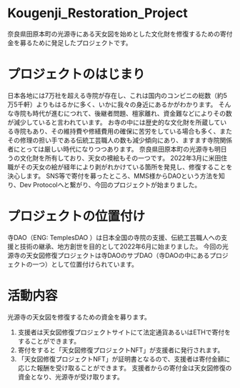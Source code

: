 # Kougenji_Restoration_Project
奈良県田原本町の光源寺にある天女図を始めとした文化財を修復するための寄付金を募るために発足したプロジェクトです。

# プロジェクトのはじまり
日本各地には7万社を超える寺院が存在し、これは国内のコンビニの総数（約5万5千軒）よりもはるかに多く、いかに我々の身近にあるかがわかります。
そんな寺院も時代が進むにつれて、後継者問題、檀家離れ、資金難などによりその数が減少していると言われています。
お寺の中には歴史的な文化財を所蔵している寺院もあり、その維持費や修繕費用の確保に苦労をしている場合も多く、またその修理の担い手である伝統工芸職人の数も減少傾向にあり、ますます寺院関係者にとっては厳しい時代になりつつあります。
奈良県田原本町の光源寺も明日うの文化財を所有しており、天女の襖絵もその一つです。
2022年3月に米田住職がその天女の絵が経年により剥がれかけている箇所を発見し、修復することを決心します。
SNS等で寄付を募ったところ、MMS様からDAOという方法を知り、Dev Protocolへと繋がり、今回のプロジェクトが始まりました。

#  プロジェクトの位置付け
寺DAO（ENG: TemplesDAO ）は日本全国の寺院の支援、伝統工芸職人への支援と技術の継承、地方創世を目的として2022年6月に始まりました。
今回の光源寺の天女図修復プロジェクトは寺DAOのサブDAO（寺DAOの中にあるプロジェクトの一つ）として位置付けられています。

#  活動内容
光源寺の天女図を修復するための資金を募ります。
1) 支援者は天女図修復プロジェクトサイトにて法定通貨あるいはETHで寄付をすることができます。
2) 寄付をすると「天女図修復プロジェクトNFT」が支援者に発行されます。
3) 「天女図修復プロジェクトNFT」が証明書となるので、支援者は寄付金額に応じた報酬を受け取ることができます。
支援者からの寄付金は天女図修復の資金となり、光源寺が受け取ります。

